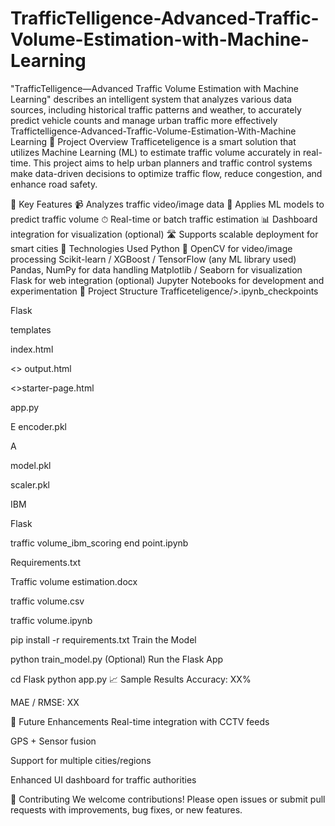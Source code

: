 # TrafficTelligence-Advanced-Traffic-Volume-Estimation-with-Machine-Learning
"TrafficTelligence—Advanced Traffic Volume Estimation with Machine Learning" describes an intelligent system that analyzes various data sources, including historical traffic patterns and weather, to accurately predict vehicle counts and manage urban traffic more effectively
Traffictelligence-Advanced-Traffic-Volume-Estimation-With-Machine Learning 🚦 Project Overview Trafficeteligence is a smart solution that utilizes Machine Learning (ML) to estimate traffic volume accurately in real-time. This project aims to help urban planners and traffic control systems make data-driven decisions to optimize traffic flow, reduce congestion, and enhance road safety.

📌 Key Features 📹 Analyzes traffic video/image data 🧠 Applies ML models to predict traffic volume ⏱ Real-time or batch traffic estimation 📊 Dashboard integration for visualization (optional) 🛣 Supports scalable deployment for smart cities 🧰 Technologies Used Python 🐍 OpenCV for video/image processing Scikit-learn / XGBoost / TensorFlow (any ML library used) Pandas, NumPy for data handling Matplotlib / Seaborn for visualization Flask for web integration (optional) Jupyter Notebooks for development and experimentation 📁 Project Structure Trafficeteligence/>.ipynb_checkpoints

Flask

templates

index.html

<> output.html

<>starter-page.html

app.py

E encoder.pkl

A

model.pkl

scaler.pkl

IBM

Flask

traffic volume_ibm_scoring end point.ipynb

Requirements.txt

Traffic volume estimation.docx

traffic volume.csv

traffic volume.ipynb

pip install -r requirements.txt Train the Model

python train_model.py (Optional) Run the Flask App

cd Flask python app.py 📈 Sample Results Accuracy: XX%

MAE / RMSE: XX

🎯 Future Enhancements Real-time integration with CCTV feeds

GPS + Sensor fusion

Support for multiple cities/regions

Enhanced UI dashboard for traffic authorities

🤝 Contributing We welcome contributions! Please open issues or submit pull requests with improvements, bug fixes, or new features.
